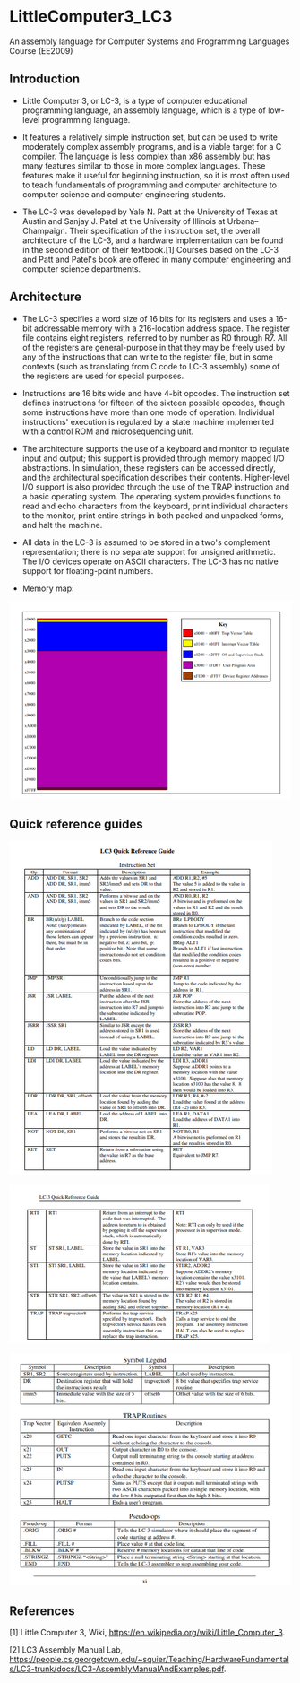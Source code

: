 # LittleComputer3_LC3
An assembly language for Computer Systems and Programming Languages Course (EE2009)
## Introduction
- Little Computer 3, or LC-3, is a type of computer educational programming language, an assembly language, which is a type of low-level programming language.

- It features a relatively simple instruction set, but can be used to write moderately complex assembly programs, and is a viable target for a C compiler. The language is less complex than x86 assembly but has many features similar to those in more complex languages. These features make it useful for beginning instruction, so it is most often used to teach fundamentals of programming and computer architecture to computer science and computer engineering students.

- The LC-3 was developed by Yale N. Patt at the University of Texas at Austin and Sanjay J. Patel at the University of Illinois at Urbana–Champaign. Their specification of the instruction set, the overall architecture of the LC-3, and a hardware implementation can be found in the second edition of their textbook.[1] Courses based on the LC-3 and Patt and Patel's book are offered in many computer engineering and computer science departments.
## Architecture
- The LC-3 specifies a word size of 16 bits for its registers and uses a 16-bit addressable memory with a 216-location address space. The register file contains eight registers, referred to by number as R0 through R7. All of the registers are general-purpose in that they may be freely used by any of the instructions that can write to the register file, but in some contexts (such as translating from C code to LC-3 assembly) some of the registers are used for special purposes.

- Instructions are 16 bits wide and have 4-bit opcodes. The instruction set defines instructions for fifteen of the sixteen possible opcodes, though some instructions have more than one mode of operation. Individual instructions' execution is regulated by a state machine implemented with a control ROM and microsequencing unit.

- The architecture supports the use of a keyboard and monitor to regulate input and output; this support is provided through memory mapped I/O abstractions. In simulation, these registers can be accessed directly, and the architectural specification describes their contents. Higher-level I/O support is also provided through the use of the TRAP instruction and a basic operating system. The operating system provides functions to read and echo characters from the keyboard, print individual characters to the monitor, print entire strings in both packed and unpacked forms, and halt the machine.

- All data in the LC-3 is assumed to be stored in a two's complement representation; there is no separate support for unsigned arithmetic. The I/O devices operate on ASCII characters. The LC-3 has no native support for floating-point numbers.
- Memory map: 

![alt text](https://github.com/LTPhat/LittleComputer3_LC3/blob/main/memory_map.png)

## Quick reference guides

![alt text](https://github.com/LTPhat/LittleComputer3_LC3/blob/main/reference_guide_1.png)

![alt text](https://github.com/LTPhat/LittleComputer3_LC3/blob/main/reference_guide_2.png)

![alt text](https://github.com/LTPhat/LittleComputer3_LC3/blob/main/reference_guide_3.png)

## References
[1] Little Computer 3, Wiki, https://en.wikipedia.org/wiki/Little_Computer_3.

[2] LC3 Assembly Manual Lab, https://people.cs.georgetown.edu/~squier/Teaching/HardwareFundamentals/LC3-trunk/docs/LC3-AssemblyManualAndExamples.pdf.
